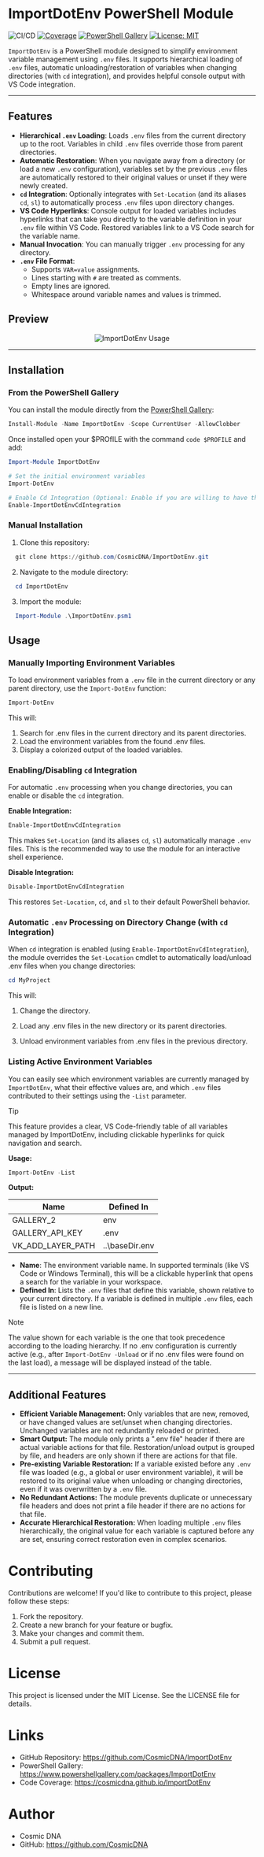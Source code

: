 # ImportDotEnv PowerShell Module

![CI/CD](https://github.com/CosmicDNA/ImportDotEnv/actions/workflows/pester.yml/badge.svg)
[![Coverage](https://img.shields.io/endpoint?url=https://cosmicdna.github.io/ImportDotEnv/coverage.json)](https://cosmicdna.github.io/ImportDotEnv/)
[![PowerShell Gallery](https://img.shields.io/powershellgallery/v/ImportDotEnv?label=PowerShell%20Gallery)](https://www.powershellgallery.com/packages/ImportDotEnv)
[![License: MIT](https://img.shields.io/badge/License-MIT-blue.svg)](https://opensource.org/licenses/MIT)

`ImportDotEnv` is a PowerShell module designed to simplify environment variable management using `.env` files. It supports hierarchical loading of `.env` files, automatic unloading/restoration of variables when changing directories (with `cd` integration), and provides helpful console output with VS Code integration.


---

## Features

*   **Hierarchical `.env` Loading**: Loads `.env` files from the current directory up to the root. Variables in child `.env` files override those from parent directories.
*   **Automatic Restoration**: When you navigate away from a directory (or load a new `.env` configuration), variables set by the previous `.env` files are automatically restored to their original values or unset if they were newly created.
*   **`cd` Integration**: Optionally integrates with `Set-Location` (and its aliases `cd`, `sl`) to automatically process `.env` files upon directory changes.
*   **VS Code Hyperlinks**: Console output for loaded variables includes hyperlinks that can take you directly to the variable definition in your `.env` file within VS Code. Restored variables link to a VS Code search for the variable name.
*   **Manual Invocation**: You can manually trigger `.env` processing for any directory.
*   **`.env` File Format**:
    *   Supports `VAR=value` assignments.
    *   Lines starting with `#` are treated as comments.
    *   Empty lines are ignored.
    *   Whitespace around variable names and values is trimmed.

## Preview

<p align="center">
  <img src="https://github.com/user-attachments/assets/6dbc49e9-3561-4e3a-87b9-9d4df208fcac" alt="ImportDotEnv Usage" />
</p>

---

## Installation

### From the PowerShell Gallery

You can install the module directly from the [PowerShell Gallery](https://www.powershellgallery.com/packages/ImportDotEnv):

```powershell
Install-Module -Name ImportDotEnv -Scope CurrentUser -AllowClobber
```

Once installed open your $PROfILE with the command `code $PROFILE` and add:

```powershell
Import-Module ImportDotEnv

# Set the initial environment variables
Import-DotEnv

# Enable Cd Integration (Optional: Enable if you are willing to have the variables loaded and unloaded automatically)
Enable-ImportDotEnvCdIntegration
```

### Manual Installation

1. Clone this repository:
```powershell
  git clone https://github.com/CosmicDNA/ImportDotEnv.git
```

2. Navigate to the module directory:
```powershell
  cd ImportDotEnv
```

3. Import the module:
```powershell
  Import-Module .\ImportDotEnv.psm1
```

## Usage

### Manually Importing Environment Variables

To load environment variables from a `.env` file in the current directory or any parent directory, use the `Import-DotEnv` function:

```powershell
Import-DotEnv
```

This will:

1. Search for .env files in the current directory and its parent directories.
2. Load the environment variables from the found .env files.
3. Display a colorized output of the loaded variables.

### Enabling/Disabling `cd` Integration

For automatic `.env` processing when you change directories, you can enable or disable the `cd` integration.

**Enable Integration:**
```powershell
Enable-ImportDotEnvCdIntegration
```
This makes `Set-Location` (and its aliases `cd`, `sl`) automatically manage `.env` files. This is the recommended way to use the module for an interactive shell experience.

**Disable Integration:**
```powershell
Disable-ImportDotEnvCdIntegration
```
This restores `Set-Location`, `cd`, and `sl` to their default PowerShell behavior.

### Automatic `.env` Processing on Directory Change (with `cd` Integration)
When `cd` integration is enabled (using `Enable-ImportDotEnvCdIntegration`), the module overrides the `Set-Location` cmdlet to automatically load/unload .env files when you change directories:

```powershell
cd MyProject
```

This will:

1. Change the directory.

2. Load any .env files in the new directory or its parent directories.

3. Unload environment variables from .env files in the previous directory.


### Listing Active Environment Variables

You can easily see which environment variables are currently managed by `ImportDotEnv`, what their effective values are, and which `.env` files contributed to their settings using the `-List` parameter.

> [!TIP]
> This feature provides a clear, VS Code-friendly table of all variables managed by ImportDotEnv, including clickable hyperlinks for quick navigation and search.

**Usage:**

```powershell
Import-DotEnv -List
```

**Output:**

| Name             | Defined In         |
|------------------|--------------------|
| GALLERY_2        | env                |
| GALLERY_API_KEY  | .env               |
| VK_ADD_LAYER_PATH| ..\baseDir\.env    |


- **Name**: The environment variable name. In supported terminals (like VS Code or Windows Terminal), this will be a clickable hyperlink that opens a search for the variable in your workspace.
- **Defined In**: Lists the `.env` files that define this variable, shown relative to your current directory. If a variable is defined in multiple `.env` files, each file is listed on a new line.

> [!NOTE]
> The value shown for each variable is the one that took precedence according to the loading hierarchy. If no .env configuration is currently active (e.g., after `Import-DotEnv -Unload` or if no .env files were found on the last load), a message will be displayed instead of the table.

---

## Additional Features

* **Efficient Variable Management:** Only variables that are new, removed, or have changed values are set/unset when changing directories. Unchanged variables are not redundantly reloaded or printed.
* **Smart Output:** The module only prints a ".env file" header if there are actual variable actions for that file. Restoration/unload output is grouped by file, and headers are only shown if there are actions for that file.
* **Pre-existing Variable Restoration:** If a variable existed before any `.env` file was loaded (e.g., a global or user environment variable), it will be restored to its original value when unloading or changing directories, even if it was overwritten by a `.env` file.
* **No Redundant Actions:** The module prevents duplicate or unnecessary file headers and does not print a file header if there are no actions for that file.
* **Accurate Hierarchical Restoration:** When loading multiple `.env` files hierarchically, the original value for each variable is captured before any are set, ensuring correct restoration even in complex scenarios.

# Contributing
Contributions are welcome! If you'd like to contribute to this project, please follow these steps:

1. Fork the repository.
2. Create a new branch for your feature or bugfix.
3. Make your changes and commit them.
4. Submit a pull request.

# License
This project is licensed under the MIT License. See the LICENSE file for details.

# Links
- GitHub Repository: https://github.com/CosmicDNA/ImportDotEnv
- PowerShell Gallery: https://www.powershellgallery.com/packages/ImportDotEnv
- Code Coverage: https://cosmicdna.github.io/ImportDotEnv

# Author
- Cosmic DNA
- GitHub: https://github.com/CosmicDNA
